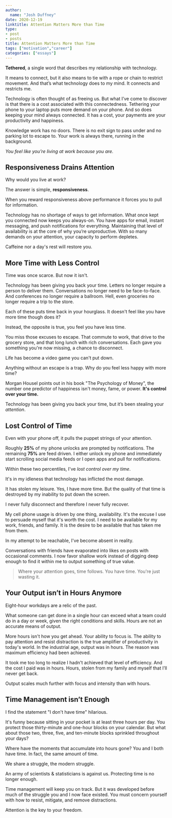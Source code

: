```yaml
---
author:
  name: "Josh Duffney"
date: 2020-12-19
linktitle: Attention Matters More than Time
type:
- post
- posts
title: Attention Matters More than Time
tags: ["motivation","career"]
categories: ["essays"]
---
```


**Tethered**, a single word that describes my relationship with technology.

It means to connect, but it also means to tie with a rope or chain to restrict movement. And that’s what technology does to my mind. It connects and restricts me.

Technology is often thought of as freeing us. But what I’ve come to discover is that there is a cost associated with this connectedness. Tethering your phone to your laptop puts more demand on your phone. And so does keeping your mind always connected. It has a cost, your payments are your productivity and happiness.

Knowledge work has no doors. There is no exit sign to pass under and no parking lot to escape to. Your work is always there, running in the background.

_You feel like you’re living at work because you are._

## Responsiveness Drains Attention

Why would you live at work?

The answer is simple, **responsiveness**.

When you reward responsiveness above performance it forces you to pull for information.

Technology has no shortage of ways to get information. What once kept you connected now keeps you always-on. You have apps for email, instant messaging, and push notifications for everything. Maintaining that level of availability is at the core of why you’re unproductive. With so many demands on your attention, your capacity to perform depletes.

Caffeine nor a day's rest will restore you.

## More Time with Less Control

Time was once scarce. But now it isn't.

Technology has been giving you back your time. Letters no longer require a person to deliver them. Conversations no longer need to be face-to-face. And conferences no longer require a ballroom. Hell, even groceries no longer require a trip to the store.

Each of these puts time back in your hourglass. It doesn't feel like you have more time though does it?

Instead, the opposite is true, you feel you have less time.

You miss those excuses to escape. That commute to work, that drive to the grocery store, and that long lunch with rich conversations. Each gave you something you're now missing, a chance to disconnect.

Life has become a video game you can't put down.

Anything without an escape is a trap. Why do you feel less happy with more time?

Morgan Housel points out in his book "The Psychology of Money", the number one predictor of happiness isn't money, fame, or power. **It's control over your time.**

Technology has been giving you back your time, but it’s been stealing your _attention_.

## Lost Control of Time

Even with your phone off, it pulls the puppet strings of your attention.

Roughly **25%** of my phone unlocks are prompted by notifications. The remaining **75%** are feed driven. I either unlock my phone and immediately start scrolling social media feeds or I open apps and pull for notifications.

Within these two percentiles, I've _lost control over my time_.

It's in my idleness that technology has inflicted the most damage.

It has stolen my leisure. Yes, I have more time. But the quality of that time is destroyed by my inability to put down the screen.

I never fully disconnect and therefore I never fully recover.

My cell phone usage is driven by one thing, availability. It's the excuse I use to persuade myself that it's worth the cost. I need to be available for my work, friends, and family. It is the desire to be available that has taken me from them.

In my attempt to be reachable, I've become absent in reality.

Conversations with friends have evaporated into likes on posts with occasional comments. I now favor shallow work instead of digging deep enough to find it within me to output something of true value. 

> Where your attention goes, time follows. You have time. You're just wasting it.

## Your Output isn’t in Hours Anymore

Eight-hour workdays are a relic of the past.

What someone can get done in a single hour can exceed what a team could do in a day or week, given the right conditions and skills. Hours are not an accurate means of output.

More hours isn't how you get ahead. Your ability to focus is. The ability to pay attention and resist distraction is the true amplifier of productivity in today's world. In the industrial age, output was in hours. The reason was maximum efficiency had been achieved.

It took me too long to realize I hadn't achieved that level of efficiency. And the cost I paid was in hours. Hours, stolen from my family and myself that I’ll never get back.

Output scales much further with focus and intensity than with hours.

## Time Management isn’t Enough

I find the statement "I don't have time" hilarious.

It's funny because sitting in your pocket is at least three hours per day. You protect those thirty-minute and one-hour blocks on your calendar. But what about those two, three, five, and ten-minute blocks sprinkled throughout your days?

Where have the moments that accumulate into hours gone? You and I both have time. In fact, the same amount of time.

We share a struggle, the modern struggle.

An army of scientists & statisticians is against us. Protecting time is no longer enough.

Time management will keep you on track. But it was developed before much of the struggle you and I now face existed. You must concern yourself with how to resist, mitigate, and remove distractions.

Attention is the key to your freedom.

 